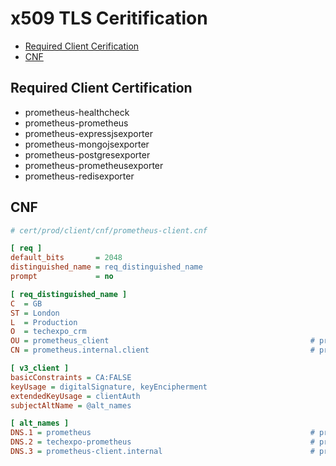 # x509 TLS Ceritification

- [Required Client Cerification](#required-client-certification)
- [CNF](#cnf)

## Required Client Certification

- prometheus-healthcheck
- prometheus-prometheus
- prometheus-expressjsexporter
- prometheus-mongojsexporter
- prometheus-postgresexporter
- prometheus-prometheusexporter
- prometheus-redisexporter

## CNF

```ini
# cert/prod/client/cnf/prometheus-client.cnf

[ req ]
default_bits       = 2048
distinguished_name = req_distinguished_name
prompt             = no

[ req_distinguished_name ]
C  = GB
ST = London
L  = Production
O  = techexpo_crm
OU = prometheus_client                                             # prometheus service
CN = prometheus.internal.client                                    # prometheus service

[ v3_client ]
basicConstraints = CA:FALSE
keyUsage = digitalSignature, keyEncipherment
extendedKeyUsage = clientAuth
subjectAltName = @alt_names

[ alt_names ]
DNS.1 = prometheus                                                 # prometheus service
DNS.2 = techexpo-prometheus                                        # prometheus service
DNS.3 = prometheus-client.internal                                 # prometheus service
```
